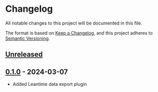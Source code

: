 # Changelog

All notable changes to this project will be documented in this file.

The format is based on [Keep a Changelog](https://keepachangelog.com/en/1.1.0/),
and this project adheres to [Semantic Versioning](https://semver.org/spec/v2.0.0.html).

## [Unreleased]

## [0.1.0] - 2024-03-07

- Added Leantime data export plugin

[Unreleased]: https://github.com/itk-leantime/leantime-dataexport/compare/0.1.0...HEAD
[0.1.0]: https://github.com/ITK-Leantime/leantime-dataexport/releases/tag/0.1.0
